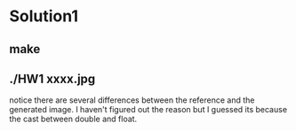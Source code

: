 # Solution1
## make
## ./HW1 xxxx.jpg
notice there are several differences between the reference and the generated image. I haven't figured out the reason but I guessed its because the cast between double and float.
